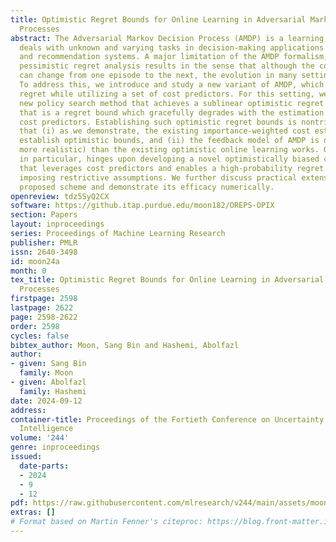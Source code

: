 ```yaml
---
title: Optimistic Regret Bounds for Online Learning in Adversarial Markov Decision
  Processes
abstract: The Adversarial Markov Decision Process (AMDP) is a learning framework that
  deals with unknown and varying tasks in decision-making applications like robotics
  and recommendation systems. A major limitation of the AMDP formalism, however, is
  pessimistic regret analysis results in the sense that although the cost function
  can change from one episode to the next, the evolution in many settings is not adversarial.
  To address this, we introduce and study a new variant of AMDP, which aims to minimize
  regret while utilizing a set of cost predictors. For this setting, we develop a
  new policy search method that achieves a sublinear optimistic regret with high probability,
  that is a regret bound which gracefully degrades with the estimation power of the
  cost predictors. Establishing such optimistic regret bounds is nontrivial given
  that (i) as we demonstrate, the existing importance-weighted cost estimators cannot
  establish optimistic bounds, and (ii) the feedback model of AMDP is different (and
  more realistic) than the existing optimistic online learning works. Our result,
  in particular, hinges upon developing a novel optimistically biased cost estimator
  that leverages cost predictors and enables a high-probability regret analysis without
  imposing restrictive assumptions. We further discuss practical extensions of the
  proposed scheme and demonstrate its efficacy numerically.
openreview: tdz5SyQ2CX
software: https://github.itap.purdue.edu/moon182/OREPS-OPIX
section: Papers
layout: inproceedings
series: Proceedings of Machine Learning Research
publisher: PMLR
issn: 2640-3498
id: moon24a
month: 0
tex_title: Optimistic Regret Bounds for Online Learning in Adversarial Markov Decision
  Processes
firstpage: 2598
lastpage: 2622
page: 2598-2622
order: 2598
cycles: false
bibtex_author: Moon, Sang Bin and Hashemi, Abolfazl
author:
- given: Sang Bin
  family: Moon
- given: Abolfazl
  family: Hashemi
date: 2024-09-12
address:
container-title: Proceedings of the Fortieth Conference on Uncertainty in Artificial
  Intelligence
volume: '244'
genre: inproceedings
issued:
  date-parts:
  - 2024
  - 9
  - 12
pdf: https://raw.githubusercontent.com/mlresearch/v244/main/assets/moon24a/moon24a.pdf
extras: []
# Format based on Martin Fenner's citeproc: https://blog.front-matter.io/posts/citeproc-yaml-for-bibliographies/
---
```

